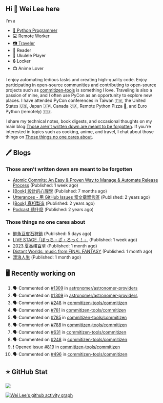 ## Hi 👋 Wei Lee here

I'm a

* [🐍 Python Programmer](https://pycon-note.wei-lee.me/)
* 💻 Remote Worker
* [📷 Traveler](https://travlog.wei-lee.me/)
* 📖 Reader
* 🎵 Ukulele Player
* 🔒 Locker
* 📺 Anime Lover

I enjoy automating tedious tasks and creating high-quality code. Enjoy participating in open-source communities and contributing to open-source projects such as [commitizen-tools](https://github.com/commitizen-tools) is something I love. Traveling is also a passion of mine, and I often use PyCon as an opportunity to explore new places. I have attended PyCon conferences in Taiwan 🇹🇼, the United States 🇺🇸, Japan 🇯🇵, Canada 🇨🇦, Remote Python Pizza 🍕, and Euro Python (remotely) 🇪🇺.

I share my technical notes, book digests, and occasional thoughts on my main blog [Those aren't written down are meant to be forgotten](https://blog.wei-lee.me/). If you're interested in topics such as cooking, anime, and travel, I chat about those things on [Those things no one cares about](https://travlog.wei-lee.me/).

## 🖊️ Blogs

### Those aren't written down are meant to be forgotten

* [Atomic Commits: An Easy &amp; Proven Way to Manage &amp; Automate Release Process](https://blog.wei-lee.me/posts/tech/2023/08/atomic-commits-coscup-2023) (Published: 1 week ago)
* [[Book] 設計的心理學](https://blog.wei-lee.me/posts/book/2023/01/the-design-of-everyday-things) (Published: 7 months ago)
* [Utterances - 用 GitHub Issues 當文章留言區](https://blog.wei-lee.me/posts/tech/2022/02/use-github-issues-as-comment-system) (Published: 2 years ago)
* [[Book] 真相製造](https://blog.wei-lee.me/posts/book/2022/02/reality-is-business) (Published: 2 years ago)
* [Podcast 聽什麼](https://blog.wei-lee.me/posts/gossiping/2021/12/podcast-i-listen-to) (Published: 2 years ago)

### Those things no one cares about

* [鮭魚豆皮石狩鍋](https://travlog.wei-lee.me/posts/cook/2023/08/yuru-camp-salmon-pot) (Published: 5 days ago)
* [LIVE STAGE「ぼっち・ざ・ろっく！」](https://travlog.wei-lee.me/posts/review/2023/08/btr-stage) (Published: 1 week ago)
* [2023 夏番嚐百草](https://travlog.wei-lee.me/posts/review/2023/07/what-i-will-watch-in-2023-summer) (Published: 1 month ago)
* [Distant Worlds: music from FINAL FANTASY](https://travlog.wei-lee.me/posts/review/2023/07/distant-worlds-music-from-FINAL-FANTASY) (Published: 1 month ago)
* [漂浪人生](https://travlog.wei-lee.me/posts/review/2023/07/Flee) (Published: 1 month ago)

## 🖥️ Recently working on

1. 🗣 Commented on [#1309](https://github.com/astronomer/astronomer-providers/issues/1309) in [astronomer/astronomer-providers](https://github.com/astronomer/astronomer-providers)
2. 🗣 Commented on [#1309](https://github.com/astronomer/astronomer-providers/issues/1309) in [astronomer/astronomer-providers](https://github.com/astronomer/astronomer-providers)
3. 🗣 Commented on [#248](https://github.com/commitizen-tools/commitizen/issues/248) in [commitizen-tools/commitizen](https://github.com/commitizen-tools/commitizen)
4. 🗣 Commented on [#781](https://github.com/commitizen-tools/commitizen/issues/781) in [commitizen-tools/commitizen](https://github.com/commitizen-tools/commitizen)
5. 🗣 Commented on [#785](https://github.com/commitizen-tools/commitizen/issues/785) in [commitizen-tools/commitizen](https://github.com/commitizen-tools/commitizen)
6. 🗣 Commented on [#788](https://github.com/commitizen-tools/commitizen/issues/788) in [commitizen-tools/commitizen](https://github.com/commitizen-tools/commitizen)
7. 🗣 Commented on [#631](https://github.com/commitizen-tools/commitizen/issues/631) in [commitizen-tools/commitizen](https://github.com/commitizen-tools/commitizen)
8. 🗣 Commented on [#248](https://github.com/commitizen-tools/commitizen/issues/248) in [commitizen-tools/commitizen](https://github.com/commitizen-tools/commitizen)
9. ❗️ Opened issue [#819](https://github.com/commitizen-tools/commitizen/issues/819) in [commitizen-tools/commitizen](https://github.com/commitizen-tools/commitizen)
10. 🗣 Commented on [#496](https://github.com/commitizen-tools/commitizen/issues/496) in [commitizen-tools/commitizen](https://github.com/commitizen-tools/commitizen)


## ⭐ GitHub Stat
[![](https://github-readme-stats.vercel.app/api?username=Lee-W&show_icons=true&hide_title=true&cache_seconds=86400)](https://github.com/anuraghazra/github-readme-stats)

[![Wei Lee's github activity graph](https://github-readme-activity-graph.vercel.app/graph?username=Lee-W&theme=dracula)](https://github.com/ashutosh00710/github-readme-activity-graph)
